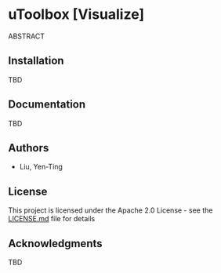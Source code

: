 # uToolbox [Visualize]
ABSTRACT

## Installation
TBD

## Documentation
TBD

## Authors
- Liu, Yen-Ting

## License
This project is licensed under the Apache 2.0 License - see the [LICENSE.md](LICENSE.md) file for details

## Acknowledgments
TBD
